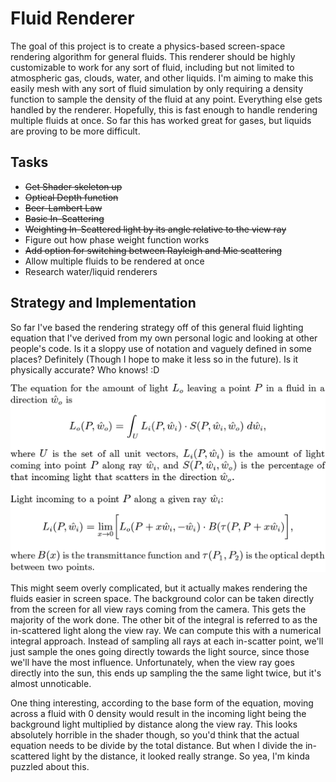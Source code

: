 # Fluid Renderer
The goal of this project is to create a physics-based screen-space rendering algorithm for general fluids. This renderer should be highly customizable to work for any sort of fluid, including but not limited to atmospheric gas, clouds, water, and other liquids. I'm aiming to make this easily mesh with any sort of fluid simulation by only requiring a density function to sample the density of the fluid at any point. Everything else gets handled by the renderer. Hopefully, this is fast enough to handle rendering multiple fluids at once. So far this has worked great for gases, but liquids are proving to be more difficult.

## Tasks
- ~~Get Shader skeleton up~~
- ~~Optical Depth function~~
- ~~Beer-Lambert Law~~
- ~~Basic In-Scattering~~
- ~~Weighting In-Scattered light by its angle relative to the view ray~~
- Figure out how phase weight function works
- ~~Add option for switching between Rayleigh and Mie scattering~~
- Allow multiple fluids to be rendered at once
- Research water/liquid renderers

## Strategy and Implementation

So far I've based the rendering strategy off of this general fluid lighting equation that I've derived from my own personal logic and looking at other people's code. Is it a sloppy use of notation and vaguely defined in some places? Definitely (Though I hope to make it less so in the future). Is it physically accurate? Who knows! :D

<p align="center">
<img src="README-Pics/fluidLightingEquation2.png" alt="Self-derived Fluid Lighting Equation" style="width: 40em;"/>
</p>

This might seem overly complicated, but it actually makes rendering the fluids easier in screen space. The background color can be taken directly from the screen for all view rays coming from the camera. This gets the majority of the work done. The other bit of the integral is referred to as the in-scattered light along the view ray. We can compute this with a numerical integral approach. Instead of sampling all rays at each in-scatter point, we'll just sample the ones going directly towards the light source, since those we'll have the most influence. Unfortunately, when the view ray goes directly into the sun, this ends up sampling the the same light twice, but it's almost unnoticable.

One thing interesting, according to the base form of the equation, moving across a fluid with 0 density would result in the incoming light being the background light multiplied by distance along the view ray. This looks absolutely horrible in the shader though, so you'd think that the actual equation needs to be divide by the total distance. But when I divide the in-scattered light by the distance, it looked really strange. So yea, I'm kinda puzzled about this.
